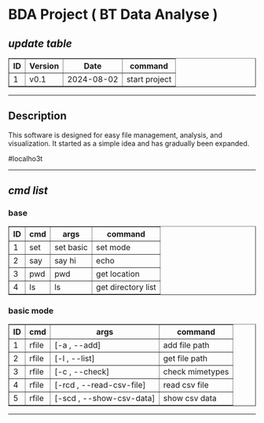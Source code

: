 # BDA Project ( BT Data Analyse )

## *update table*
<center>
<table border=1>
    <thead>
        <tr>
            <th>ID</th>
            <th>Version</th>
            <th>Date</th>
            <th>command</th>
        </tr>
    </thead>
    <tbody>
        <tr>
            <td>1</td>
            <td>v0.1</td>
            <td>2024-08-02</td>
            <td>start project</td>
        </tr>
    </tbody>
</table>
</center>
<hr />

## Description
This software is designed for easy file management, analysis, and visualization. It started as a simple idea and has gradually been expanded.

#localho3t

<hr />

## *cmd list*
### base
<center>
<table border=1>
    <thead>
        <tr>
            <th>ID</th>
            <th>cmd</th>
            <th>args</th>
            <th>command</th>
        </tr>
    </thead>
    <tbody>
        <tr>
            <td>1</td>
            <td>set</td>
            <td>set basic</td>
            <td>set mode</td>
        </tr>
        <tr>
            <td>2</td>
            <td>say</td>
            <td>say hi</td>
            <td>echo</td>
        </tr>
        <tr>
            <td>3</td>
            <td>pwd</td>
            <td>pwd</td>
            <td>get location</td>
        </tr>
        <tr>
            <td>4</td>
            <td>ls</td>
            <td>ls</td>
            <td>get directory list</td>
        </tr>
    </tbody>
</table>
</center>

### basic mode
<center>
<table border=1>
    <thead>
        <tr>
            <th>ID</th>
            <th>cmd</th>
            <th>args</th>
            <th>command</th>
        </tr>
    </thead>
    <tbody>
        <tr>
            <td>1</td>
            <td>rfile</td>
            <td>[-a , --add]</td>
            <td>add file path</td>
        </tr>
        <tr>
            <td>2</td>
            <td>rfile</td>
            <td>[-l , --list]</td>
            <td>get file path</td>
        </tr>
        <tr>
            <td>3</td>
            <td>rfile</td>
            <td>[-c , --check]</td>
            <td>check mimetypes</td>
        </tr>
        <tr>
            <td>4</td>
            <td>rfile</td>
            <td>[-rcd , --read-csv-file]</td>
            <td>read csv file</td>
        </tr>
        <tr>
            <td>5</td>
            <td>rfile</td>
            <td>[-scd , --show-csv-data]</td>
            <td>show csv data</td>
        </tr>
    </tbody>
</table>
</center>
<hr />